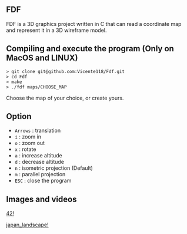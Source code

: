 ##                                                    FDF

FDF is a 3D graphics project written in C that can read a coordinate map and represent it in a 3D wireframe model.

## Compiling and execute the program (Only on MacOS and LINUX)
```
> git clone git@github.com:Vicente118/Fdf.git
> cd Fdf
> make
> ./fdf maps/CHOOSE_MAP
```
Choose the map of your choice, or create yours.

## Option

- `Arrows` : translation
- `i`      : zoom in
- `o`      : zoom out
- `x`      : rotate
- `a`      : increase altitude
- `d`      : decrease altitude
- `n`      : isometric projection (Default)
- `m`      : parallel projection
- `ESC`    : close the program

## Images and videos
[42!](https://github.com/Vicente118/Fdf/assets/150040812/1f96a40b-54a1-4dc8-bb81-68f821c554d9)

[japan_landscape!](https://github.com/Vicente118/Fdf/assets/150040812/f00c4875-01f9-4d89-8505-d7793224084d)




